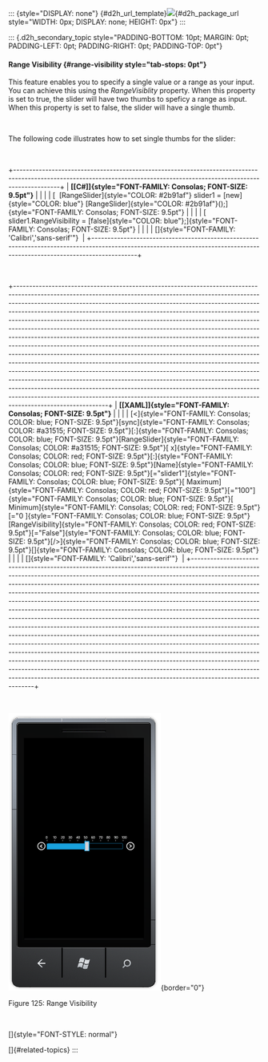 ::: {style="DISPLAY: none"}
[](ms-xhelp:///?Id=d2h_url_template){#d2h_url_template}![](!package_url!){#d2h_package_url style="WIDTH: 0px; DISPLAY: none; HEIGHT: 0px"}
:::

::: {.d2h_secondary_topic style="PADDING-BOTTOM: 10pt; MARGIN: 0pt; PADDING-LEFT: 0pt; PADDING-RIGHT: 0pt; PADDING-TOP: 0pt"}
#### Range Visibility {#range-visibility style="tab-stops: 0pt"}

This feature enables you to specify a single value or a range as your input. You can achieve this using the *RangeVisiblity* property. When this property is set to true, the slider will have two thumbs to speficy a range as input. When this property is set to false, the slider will have a single thumb.

 

The following code illustrates how to set single thumbs for the slider:

 

+--------------------------------------------------------------------------------------------------------------------------------------------------------------------------+
| **[\[C#\]]{style="FONT-FAMILY: Consolas; FONT-SIZE: 9.5pt"}**                                                                                                            |
|                                                                                                                                                                          |
| [  [RangeSlider]{style="COLOR: #2b91af"} slider1 = [new]{style="COLOR: blue"} [RangeSlider]{style="COLOR: #2b91af"}();]{style="FONT-FAMILY: Consolas; FONT-SIZE: 9.5pt"} |
|                                                                                                                                                                          |
| [  slider1.RangeVisibility = [false]{style="COLOR: blue"};]{style="FONT-FAMILY: Consolas; FONT-SIZE: 9.5pt"}                                                             |
|                                                                                                                                                                          |
| []{style="FONT-FAMILY: 'Calibri','sans-serif'"}                                                                                                                          |
+--------------------------------------------------------------------------------------------------------------------------------------------------------------------------+

 

+-----------------------------------------------------------------------------------------------------------------------------------------------------------------------------------------------------------------------------------------------------------------------------------------------------------------------------------------------------------------------------------------------------------------------------------------------------------------------------------------------------------------------------------------------------------------------------------------------------------------------------------------------------------------------------------------------------------------------------------------------------------------------------------------------------------------------------------------------------------------------------------------------------------------------------------------------------------------------------------------------------------------------------------------------------------------------------------------------------------------------------------------------------------------+
| **[\[XAML\]]{style="FONT-FAMILY: Consolas; FONT-SIZE: 9.5pt"}**                                                                                                                                                                                                                                                                                                                                                                                                                                                                                                                                                                                                                                                                                                                                                                                                                                                                                                                                                                                                                                                                                                 |
|                                                                                                                                                                                                                                                                                                                                                                                                                                                                                                                                                                                                                                                                                                                                                                                                                                                                                                                                                                                                                                                                                                                                                                 |
| [\<]{style="FONT-FAMILY: Consolas; COLOR: blue; FONT-SIZE: 9.5pt"}[sync]{style="FONT-FAMILY: Consolas; COLOR: #a31515; FONT-SIZE: 9.5pt"}[:]{style="FONT-FAMILY: Consolas; COLOR: blue; FONT-SIZE: 9.5pt"}[RangeSlider]{style="FONT-FAMILY: Consolas; COLOR: #a31515; FONT-SIZE: 9.5pt"}[ x]{style="FONT-FAMILY: Consolas; COLOR: red; FONT-SIZE: 9.5pt"}[:]{style="FONT-FAMILY: Consolas; COLOR: blue; FONT-SIZE: 9.5pt"}[Name]{style="FONT-FAMILY: Consolas; COLOR: red; FONT-SIZE: 9.5pt"}[=\"slider1\"]{style="FONT-FAMILY: Consolas; COLOR: blue; FONT-SIZE: 9.5pt"}[ Maximum]{style="FONT-FAMILY: Consolas; COLOR: red; FONT-SIZE: 9.5pt"}[=\"100\"]{style="FONT-FAMILY: Consolas; COLOR: blue; FONT-SIZE: 9.5pt"}[ Minimum]{style="FONT-FAMILY: Consolas; COLOR: red; FONT-SIZE: 9.5pt"}[=\"0 ]{style="FONT-FAMILY: Consolas; COLOR: blue; FONT-SIZE: 9.5pt"}[RangeVisibility]{style="FONT-FAMILY: Consolas; COLOR: red; FONT-SIZE: 9.5pt"}[=\"False\"]{style="FONT-FAMILY: Consolas; COLOR: blue; FONT-SIZE: 9.5pt"}[/\>]{style="FONT-FAMILY: Consolas; COLOR: blue; FONT-SIZE: 9.5pt"}[]{style="FONT-FAMILY: Consolas; COLOR: blue; FONT-SIZE: 9.5pt"} |
|                                                                                                                                                                                                                                                                                                                                                                                                                                                                                                                                                                                                                                                                                                                                                                                                                                                                                                                                                                                                                                                                                                                                                                 |
| []{style="FONT-FAMILY: 'Calibri','sans-serif'"}                                                                                                                                                                                                                                                                                                                                                                                                                                                                                                                                                                                                                                                                                                                                                                                                                                                                                                                                                                                                                                                                                                                 |
+-----------------------------------------------------------------------------------------------------------------------------------------------------------------------------------------------------------------------------------------------------------------------------------------------------------------------------------------------------------------------------------------------------------------------------------------------------------------------------------------------------------------------------------------------------------------------------------------------------------------------------------------------------------------------------------------------------------------------------------------------------------------------------------------------------------------------------------------------------------------------------------------------------------------------------------------------------------------------------------------------------------------------------------------------------------------------------------------------------------------------------------------------------------------+

 

![](ImagesExt/image78_122.png){border="0"}

Figure 125: Range Visibility

 

[]{style="FONT-STYLE: normal"} 

[]{#related-topics}
:::
